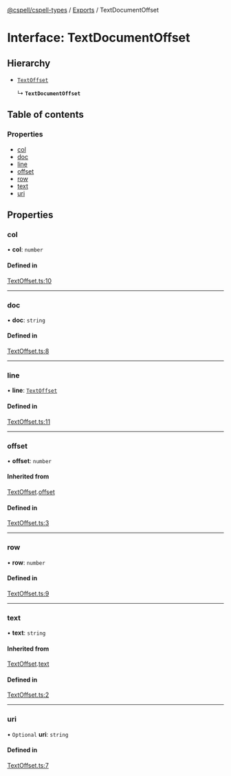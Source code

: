 [@cspell/cspell-types](../README.md) / [Exports](../modules.md) / TextDocumentOffset

# Interface: TextDocumentOffset

## Hierarchy

- [`TextOffset`](TextOffset.md)

  ↳ **`TextDocumentOffset`**

## Table of contents

### Properties

- [col](TextDocumentOffset.md#col)
- [doc](TextDocumentOffset.md#doc)
- [line](TextDocumentOffset.md#line)
- [offset](TextDocumentOffset.md#offset)
- [row](TextDocumentOffset.md#row)
- [text](TextDocumentOffset.md#text)
- [uri](TextDocumentOffset.md#uri)

## Properties

### col

• **col**: `number`

#### Defined in

[TextOffset.ts:10](https://github.com/streetsidesoftware/cspell/blob/26dd25a/packages/cspell-types/src/TextOffset.ts#L10)

___

### doc

• **doc**: `string`

#### Defined in

[TextOffset.ts:8](https://github.com/streetsidesoftware/cspell/blob/26dd25a/packages/cspell-types/src/TextOffset.ts#L8)

___

### line

• **line**: [`TextOffset`](TextOffset.md)

#### Defined in

[TextOffset.ts:11](https://github.com/streetsidesoftware/cspell/blob/26dd25a/packages/cspell-types/src/TextOffset.ts#L11)

___

### offset

• **offset**: `number`

#### Inherited from

[TextOffset](TextOffset.md).[offset](TextOffset.md#offset)

#### Defined in

[TextOffset.ts:3](https://github.com/streetsidesoftware/cspell/blob/26dd25a/packages/cspell-types/src/TextOffset.ts#L3)

___

### row

• **row**: `number`

#### Defined in

[TextOffset.ts:9](https://github.com/streetsidesoftware/cspell/blob/26dd25a/packages/cspell-types/src/TextOffset.ts#L9)

___

### text

• **text**: `string`

#### Inherited from

[TextOffset](TextOffset.md).[text](TextOffset.md#text)

#### Defined in

[TextOffset.ts:2](https://github.com/streetsidesoftware/cspell/blob/26dd25a/packages/cspell-types/src/TextOffset.ts#L2)

___

### uri

• `Optional` **uri**: `string`

#### Defined in

[TextOffset.ts:7](https://github.com/streetsidesoftware/cspell/blob/26dd25a/packages/cspell-types/src/TextOffset.ts#L7)
